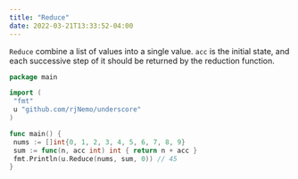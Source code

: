 ```yaml
---
title: "Reduce"
date: 2022-03-21T13:33:52-04:00
---
```


`Reduce` combine a list of values into a single value. `acc` is the initial state, and each successive step of it should
be returned by the reduction function.

```go
package main

import (
 "fmt"
 u "github.com/rjNemo/underscore"
)

func main() {
 nums := []int{0, 1, 2, 3, 4, 5, 6, 7, 8, 9}
 sum := func(n, acc int) int { return n + acc }
 fmt.Println(u.Reduce(nums, sum, 0)) // 45
}
```
